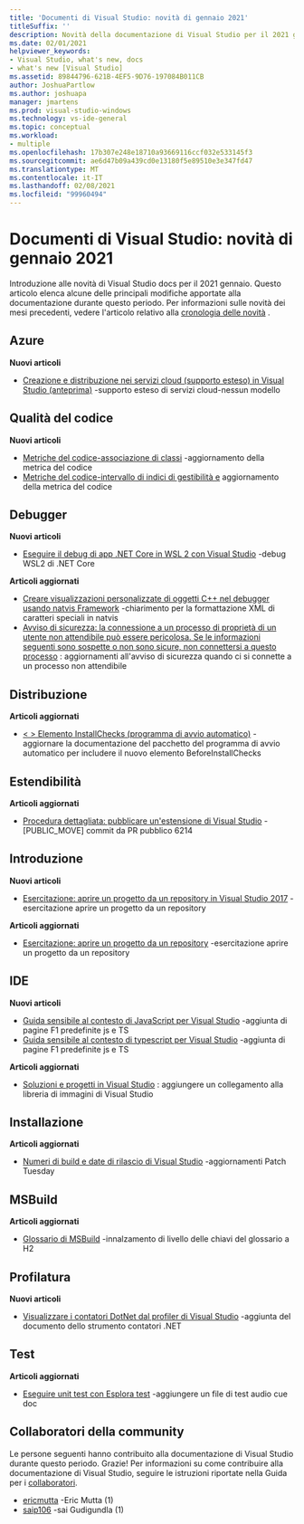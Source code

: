 ```yaml
---
title: 'Documenti di Visual Studio: novità di gennaio 2021'
titleSuffix: ''
description: Novità della documentazione di Visual Studio per il 2021 gennaio.
ms.date: 02/01/2021
helpviewer_keywords:
- Visual Studio, what's new, docs
- what's new [Visual Studio]
ms.assetid: 89844796-621B-4EF5-9D76-197084B011CB
author: JoshuaPartlow
ms.author: joshuapa
manager: jmartens
ms.prod: visual-studio-windows
ms.technology: vs-ide-general
ms.topic: conceptual
ms.workload:
- multiple
ms.openlocfilehash: 17b307e248e18710a93669116ccf032e533145f3
ms.sourcegitcommit: ae6d47b09a439cd0e13180f5e89510e3e347fd47
ms.translationtype: MT
ms.contentlocale: it-IT
ms.lasthandoff: 02/08/2021
ms.locfileid: "99960494"
---
```

# <a name="visual-studio-docs-whats-new-for-january-2021"></a>Documenti di Visual Studio: novità di gennaio 2021

Introduzione alle novità di Visual Studio docs per il 2021 gennaio. Questo articolo elenca alcune delle principali modifiche apportate alla documentazione durante questo periodo. Per informazioni sulle novità dei mesi precedenti, vedere l'articolo relativo alla [cronologia delle novità](whats-new-visual-studio-docs-history.md) .

## <a name="azure"></a>Azure

**Nuovi articoli**

- [Creazione e distribuzione nei servizi cloud (supporto esteso) in Visual Studio (anteprima)](../azure/cloud-services-extended-support.md) -supporto esteso di servizi cloud-nessun modello

## <a name="code-quality"></a>Qualità del codice

**Nuovi articoli**

- [Metriche del codice-associazione di classi](../code-quality/code-metrics-class-coupling.md) -aggiornamento della metrica del codice
- [Metriche del codice-intervallo di indici di gestibilità e](../code-quality/code-metrics-maintainability-index-range-and-meaning.md) aggiornamento della metrica del codice

## <a name="debugger"></a>Debugger

**Nuovi articoli**

- [Eseguire il debug di app .NET Core in WSL 2 con Visual Studio](../debugger/debug-dotnet-core-in-wsl-2.md) -debug WSL2 di .NET Core

**Articoli aggiornati**

- [Creare visualizzazioni personalizzate di oggetti C++ nel debugger usando natvis Framework](../debugger/create-custom-views-of-native-objects.md) -chiarimento per la formattazione XML di caratteri speciali in natvis
- [Avviso di sicurezza: la connessione a un processo di proprietà di un utente non attendibile può essere pericolosa. Se le informazioni seguenti sono sospette o non sono sicure, non connettersi a questo processo](../debugger/security-warning-attaching-to-a-process-owned-by-an-untrusted-user.md) : aggiornamenti all'avviso di sicurezza quando ci si connette a un processo non attendibile

## <a name="deployment"></a>Distribuzione

**Articoli aggiornati**

- [ &lt; &gt; Elemento InstallChecks (programma di avvio automatico)](../deployment/installchecks-element-bootstrapper.md) -aggiornare la documentazione del pacchetto del programma di avvio automatico per includere il nuovo elemento BeforeInstallChecks

## <a name="extensibility"></a>Estendibilità

**Articoli aggiornati**

- [Procedura dettagliata: pubblicare un'estensione di Visual Studio](../extensibility/walkthrough-publishing-a-visual-studio-extension.md) -[PUBLIC_MOVE] commit da PR pubblico 6214

## <a name="get-started"></a>Introduzione

**Nuovi articoli**

- [Esercitazione: aprire un progetto da un repository in Visual Studio 2017](../get-started/tutorial-open-project-from-repo-visual-studio-2017.md) -esercitazione aprire un progetto da un repository

**Articoli aggiornati**

- [Esercitazione: aprire un progetto da un repository](../get-started/tutorial-open-project-from-repo.md) -esercitazione aprire un progetto da un repository

## <a name="ide"></a>IDE

**Nuovi articoli**

- [Guida sensibile al contesto di JavaScript per Visual Studio](./not-in-toc/default-f1-javascript.md) -aggiunta di pagine F1 predefinite js e TS
- [Guida sensibile al contesto di typescript per Visual Studio](./not-in-toc/default-f1-typescript.md) -aggiunta di pagine F1 predefinite js e TS

**Articoli aggiornati**

- [Soluzioni e progetti in Visual Studio](./solutions-and-projects-in-visual-studio.md) : aggiungere un collegamento alla libreria di immagini di Visual Studio

## <a name="install"></a>Installazione

**Articoli aggiornati**

- [Numeri di build e date di rilascio di Visual Studio](../install/visual-studio-build-numbers-and-release-dates.md) -aggiornamenti Patch Tuesday

## <a name="msbuild"></a>MSBuild

**Articoli aggiornati**

- [Glossario di MSBuild](../msbuild/msbuild-glossary.md) -innalzamento di livello delle chiavi del glossario a H2

## <a name="profiling"></a>Profilatura

**Nuovi articoli**

- [Visualizzare i contatori DotNet dal profiler di Visual Studio](../profiling/dotnet-counters-tool.md) -aggiunta del documento dello strumento contatori .NET

## <a name="test"></a>Test

**Articoli aggiornati**

- [Eseguire unit test con Esplora test](../test/run-unit-tests-with-test-explorer.md) -aggiungere un file di test audio cue doc

## <a name="community-contributors"></a>Collaboratori della community

Le persone seguenti hanno contribuito alla documentazione di Visual Studio durante questo periodo. Grazie! Per informazioni su come contribuire alla documentazione di Visual Studio, seguire le istruzioni riportate nella Guida per i [collaboratori](/contribute/).

- [ericmutta](https://github.com/ericmutta) -Eric Mutta (1)
- [saip106](https://github.com/saip106) -sai Gudigundla (1)

